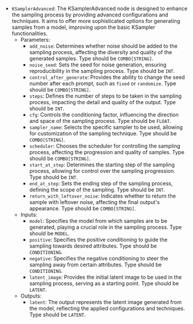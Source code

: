 - `KSamplerAdvanced`: The KSamplerAdvanced node is designed to enhance the sampling process by providing advanced configurations and techniques. It aims to offer more sophisticated options for generating samples from a model, improving upon the basic KSampler functionalities.
    - Parameters:
        - `add_noise`: Determines whether noise should be added to the sampling process, affecting the diversity and quality of the generated samples. Type should be `COMBO[STRING]`.
        - `noise_seed`: Sets the seed for noise generation, ensuring reproducibility in the sampling process. Type should be `INT`.
        - `control_after_generate`: Provides the ability to change the seed number after each prompt, such as `fixed` or `randomize`. Type should be `COMBO[STRING]`.
        - `steps`: Defines the number of steps to be taken in the sampling process, impacting the detail and quality of the output. Type should be `INT`.
        - `cfg`: Controls the conditioning factor, influencing the direction and space of the sampling process. Type should be `FLOAT`.
        - `sampler_name`: Selects the specific sampler to be used, allowing for customization of the sampling technique. Type should be `COMBO[STRING]`.
        - `scheduler`: Chooses the scheduler for controlling the sampling process, affecting the progression and quality of samples. Type should be `COMBO[STRING]`.
        - `start_at_step`: Determines the starting step of the sampling process, allowing for control over the sampling progression. Type should be `INT`.
        - `end_at_step`: Sets the ending step of the sampling process, defining the scope of the sampling. Type should be `INT`.
        - `return_with_leftover_noise`: Indicates whether to return the sample with leftover noise, affecting the final output's appearance. Type should be `COMBO[STRING]`.
    - Inputs:
        - `model`: Specifies the model from which samples are to be generated, playing a crucial role in the sampling process. Type should be `MODEL`.
        - `positive`: Specifies the positive conditioning to guide the sampling towards desired attributes. Type should be `CONDITIONING`.
        - `negative`: Specifies the negative conditioning to steer the sampling away from certain attributes. Type should be `CONDITIONING`.
        - `latent_image`: Provides the initial latent image to be used in the sampling process, serving as a starting point. Type should be `LATENT`.
    - Outputs:
        - `latent`: The output represents the latent image generated from the model, reflecting the applied configurations and techniques. Type should be `LATENT`.
